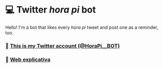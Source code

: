 # :computer: Twitter _hora pi_ bot 
Hello! I'm a bot that likes every *hora pi* tweet and post one as a reminder, too.
### :link: [This is my Twitter account (@HoraPi__BOT)](https://twitter.com/HoraPi__BOT)
### :link: [Web explicativa](https://sites.google.com/view/horapibot/inicio)
